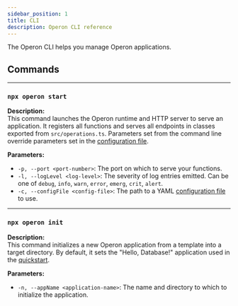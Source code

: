 ```yaml
---
sidebar_position: 1
title: CLI
description: Operon CLI reference
---
```


The Operon CLI helps you manage Operon applications.

## Commands

---

### `npx operon start`

**Description:**  
This command launches the Operon runtime and HTTP server to serve an application.
It registers all functions and serves all endpoints in classes exported from `src/operations.ts`.
Parameters set from the command line override parameters set in the [configuration file](./configuration).

**Parameters:**  
- `-p, --port <port-number>`: The port on which to serve your functions.
- `-l, --logLevel <log-level>`: The severity of log entries emitted. Can be one of `debug`, `info`, `warn`, `error`, `emerg`, `crit`, `alert`.
- `-c, --configFile <config-file>`: The path to a YAML [configuration file](./configuration) to use.

---

### `npx operon init`

**Description:**  
This command initializes a new Operon application from a template into a target directory. By default, it sets the "Hello, Database!" application used in the [quickstart](../getting-started/quickstart).

**Parameters:**  
- `-n, --appName <application-name>`: The name and directory to which to initialize the application.

